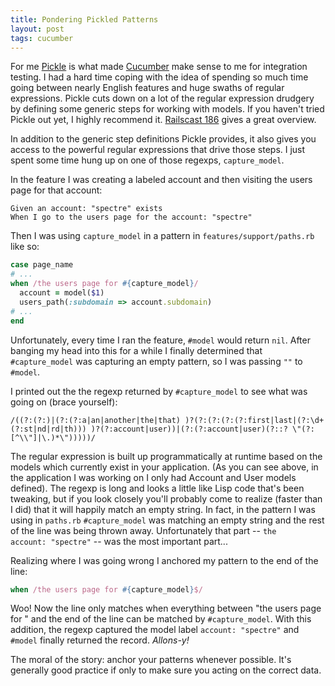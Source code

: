 ```yaml
---
title: Pondering Pickled Patterns
layout: post
tags: cucumber
---
```


For me [Pickle](http://github.com/ianwhite/pickle) is what made
[Cucumber](http://cuke.info/) make sense to me for integration testing.
I had a hard time coping with the idea of spending so much time going
between nearly English features and huge swaths of regular expressions.
Pickle cuts down on a lot of the regular expression drudgery by defining
some generic steps for working with models. If you haven't tried Pickle
out yet, I highly recommend it. [Railscast
186](http://railscasts.com/episodes/186-pickle-with-cucumber) gives a
great overview.

In addition to the generic step definitions Pickle provides, it also
gives you access to the powerful regular expressions that drive those
steps. I just spent some time hung up on one of those regexps,
<code>capture_model</code>.

In the feature I was creating a labeled account and then visiting the
users page for that account:

```
Given an account: "spectre" exists
When I go to the users page for the account: "spectre"
```

Then I was using <code>capture_model</code> in a pattern in
<code>features/support/paths.rb</code> like so:

```ruby
case page_name
# ...
when /the users page for #{capture_model}/
  account = model($1)
  users_path(:subdomain => account.subdomain)
# ...
end
```

Unfortunately, every time I ran the feature, <code>#model</code> would
return <code>nil</code>. After banging my head into this for a while I
finally determined that <code>#capture_model</code> was capturing an
empty pattern, so I was passing <code>""</code> to <code>#model</code>.

I printed out the the regexp returned by <code>#capture_model</code>
to see what was going on (brace yourself):

```re
/((?:(?:)|(?:(?:a|an|another|the|that) )?(?:(?:(?:(?:first|last|(?:\d+(?:st|nd|rd|th))) )?(?:account|user))|(?:(?:account|user)(?::? \"(?:[^\\"]|\.)*\")))))/
```

The regular expression is built up programmatically at runtime based on
the models which currently exist in your application. (As you can see
above, in the application I was working on I only had Account and User
models defined). The regexp is long and looks a little like Lisp code
that's been tweaking, but if you look closely you'll probably come to
realize (faster than I did) that it will happily match an empty string.
In fact, in the pattern I was using in <code>paths.rb</code>
<code>#capture_model</code> was matching an empty string and the rest
of the line was being thrown away. Unfortunately that part -- <code>the
account: "spectre"</code> -- was the most important part...

Realizing where I was going wrong I anchored my pattern to the end of
the line:

```ruby
when /the users page for #{capture_model}$/
```

Woo! Now the line only matches when everything between "the users page
for " and the end of the line can be matched by
<code>#capture_model</code>. With this addition, the regexp captured
the model label <code>account: "spectre"</code> and <code>#model</code>
finally returned the record. *Allons-y!*

The moral of the story: anchor your patterns whenever possible. It's
generally good practice if only to make sure you acting on the correct
data.
